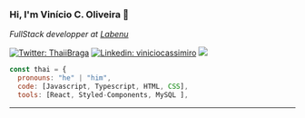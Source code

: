 ### Hi, I'm Vinício C. Oliveira 👋



<p><em>FullStack developper at <a href="http://www.labenu.com.br">Labenu</a></em></p>

[![Twitter: ThaiiBraga](https://img.shields.io/twitter/follow/ThaiiBraga?style=social)](https://twitter.com/ThaiiBraga)
[![Linkedin: viniciocassimiro](https://img.shields.io/badge/-viniciocoliveira-blue?style=flat-square&logo=Linkedin&logoColor=white&link=https://www.linkedin.com/in/vinicio-cassimiro/)](https://www.linkedin.com/in/thaianebraga/)
<a href="mailto:vinicio.cassimiro@gmail.com"> 
<img src= "https://img.shields.io/badge/Gmail-D14836?style=for-the-badge&logo=gmail&logoColor=white" />
</div>




```javascript
const thai = {
  pronouns: "he" | "him",
  code: [Javascript, Typescript, HTML, CSS],
  tools: [React, Styled-Components, MySQL ],


```


---


